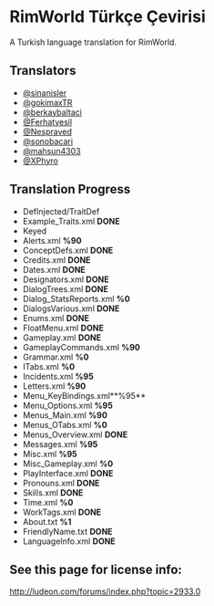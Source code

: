 # RimWorld Türkçe Çevirisi
A Turkish language translation for RimWorld.




## Translators
* [@sinanisler](https://github.com/sinanisler)
* [@gokimaxTR](https://github.com/gokimaxTR)
* [@berkaybaltaci](https://github.com/berkaybaltaci)
* [@Ferhatyesil](https://github.com/Ferhatyesil)
* [@Nespraved](https://github.com/Nespraved)
* [@sonobacari](https://github.com/sonobacari)
* [@mahsun4303](https://github.com/mahsun4303)
* [@XPhyro](https://github.com/XPhyro)

## Translation Progress
* DefInjected/TraitDef
 * Example_Traits.xml **DONE**
* Keyed
 * Alerts.xml **%90**
 * ConceptDefs.xml **DONE**
 * Credits.xml  **DONE**
 * Dates.xml **DONE**
 * Designators.xml **DONE**
 * DialogTrees.xml **DONE**
 * Dialog_StatsReports.xml **%0**
 * DialogsVarious.xml **DONE**
 * Enums.xml **DONE**
 * FloatMenu.xml **DONE**
 * Gameplay.xml **DONE**
 * GameplayCommands.xml **%90**
 * Grammar.xml **%0**
 * ITabs.xml **%0**
 * Incidents.xml **%95**
 * Letters.xml **%90**
 * Menu_KeyBindings.xml**%95**
 * Menu_Options.xml **%95**
 * Menus_Main.xml **%90**
 * Menus_OTabs.xml **%0**
 * Menus_Overview.xml **DONE**
 * Messages.xml **%95**
 * Misc.xml **%95**
 * Misc_Gameplay.xml **%0**
 * PlayInterface.xml **DONE**
 * Pronouns.xml **DONE**
 * Skills.xml **DONE**
 * Time.xml **%0**
 * WorkTags.xml **DONE**
 * About.txt **%1**
 * FriendlyName.txt **DONE**
 * LanguageInfo.xml **DONE**





## See this page for license info:
http://ludeon.com/forums/index.php?topic=2933.0

